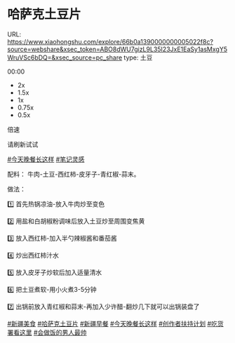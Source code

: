 # 哈萨克土豆片

URL: https://www.xiaohongshu.com/explore/66b0a1390000000005022f8c?source=webshare&xsec_token=ABO8dWU7gizL9L35I23JxE1EaSy1asMxgY5WruVSc6bDQ=&xsec_source=pc_share
type: 土豆

[](https://sns-webpic-qc.xhscdn.com/202408211523/cf6f9d585830b7abe670b0b5832f657a/1040g2sg31645tibvha005pf32k619f0kt85b5f8!nd_prv_wlteh_webp_3)

00:00

- 2x
- 1.5x
- 1x
- 0.75x
- 0.5x

倍速

请刷新试试

[#今天晚餐长这样](https://www.xiaohongshu.com/search_result?keyword=%25E4%25BB%258A%25E5%25A4%25A9%25E6%2599%259A%25E9%25A4%2590%25E9%2595%25BF%25E8%25BF%2599%25E6%25A0%25B7&type=54&source=web_note_detail_r10) [#笔记灵感](https://www.xiaohongshu.com/search_result?keyword=%25E7%25AC%2594%25E8%25AE%25B0%25E7%2581%25B5%25E6%2584%259F&type=54&source=web_note_detail_r10)

配料： 牛肉-土豆-西红柿-皮牙子-青红椒-蒜末。

做法：

1️⃣ 首先热锅凉油-放入牛肉炒至变色

2️⃣ 用盐和白胡椒粉调味后放入土豆炒至周围变焦黄

3️⃣ 放入西红柿-加入半勺辣椒酱和番茄酱

4️⃣ 炒出西红柿汁水

5️⃣ 放入皮牙子炒软后加入适量清水

6️⃣ 把土豆煮软-用小火煮3-5分钟

7️⃣ 出锅前放入青红椒和蒜末-再加入少许醋-翻炒几下就可以出锅装盘了

[#新疆美食](https://www.xiaohongshu.com/search_result?keyword=%25E6%2596%25B0%25E7%2596%2586%25E7%25BE%258E%25E9%25A3%259F&type=54&source=web_note_detail_r10) [#哈萨克土豆片](https://www.xiaohongshu.com/search_result?keyword=%25E5%2593%2588%25E8%2590%25A8%25E5%2585%258B%25E5%259C%259F%25E8%25B1%2586%25E7%2589%2587&type=54&source=web_note_detail_r10) [#新疆早餐](https://www.xiaohongshu.com/search_result?keyword=%25E6%2596%25B0%25E7%2596%2586%25E6%2597%25A9%25E9%25A4%2590&type=54&source=web_note_detail_r10) [#今天晚餐长这样](https://www.xiaohongshu.com/search_result?keyword=%25E4%25BB%258A%25E5%25A4%25A9%25E6%2599%259A%25E9%25A4%2590%25E9%2595%25BF%25E8%25BF%2599%25E6%25A0%25B7&type=54&source=web_note_detail_r10) [#创作者扶持计划](https://www.xiaohongshu.com/search_result?keyword=%25E5%2588%259B%25E4%25BD%259C%25E8%2580%2585%25E6%2589%25B6%25E6%258C%2581%25E8%25AE%25A1%25E5%2588%2592&type=54&source=web_note_detail_r10) [#吃货署看这里](https://www.xiaohongshu.com/search_result?keyword=%25E5%2590%2583%25E8%25B4%25A7%25E7%25BD%25B2%25E7%259C%258B%25E8%25BF%2599%25E9%2587%258C&type=54&source=web_note_detail_r10) [#会做饭的男人最帅](https://www.xiaohongshu.com/search_result?keyword=%25E4%25BC%259A%25E5%2581%259A%25E9%25A5%25AD%25E7%259A%2584%25E7%2594%25B7%25E4%25BA%25BA%25E6%259C%2580%25E5%25B8%2585&type=54&source=web_note_detail_r10)